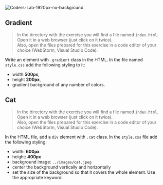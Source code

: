 ![Coders-Lab-1920px-no-background](https://user-images.githubusercontent.com/30623667/104709394-2cabee80-571f-11eb-9518-ea6a794e558e.png)


## Gradient

> In the directory with the exercise you will find a file named `index.html`. Open it in a web browser (just click on it twice).  
> Also, open the files prepared for this exercise in a code editor of your choice (WebStorm, Visual Studio Code).

Write an element with `.gradient` class in the HTML. In the file named `style.css` add the following styling to it:

* width **500px**,
* height **200px**,
* gradient background of any number of colors.


## Cat

> In the directory with the exercise you will find a file named `index.html`. Open it in a web browser (just click on it twice).  
> Also, open the files prepared for this exercise in a code editor of your choice (WebStorm, Visual Studio Code).

In the HTML file, add a `div` element with `.cat` class. In the `style.css` file add the following styling:

* width: **600px**
* height: **400px**
* background image: `../images/cat.jpeg`
* center the background vertically and horizontally
* set the size of the background so that it covers the whole element. Use the appropriate keyword.
